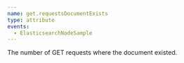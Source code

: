 ```yaml
---
name: get.requestsDocumentExists
type: attribute
events:
  - ElasticsearchNodeSample
---
```


The number of GET requests where the document existed.